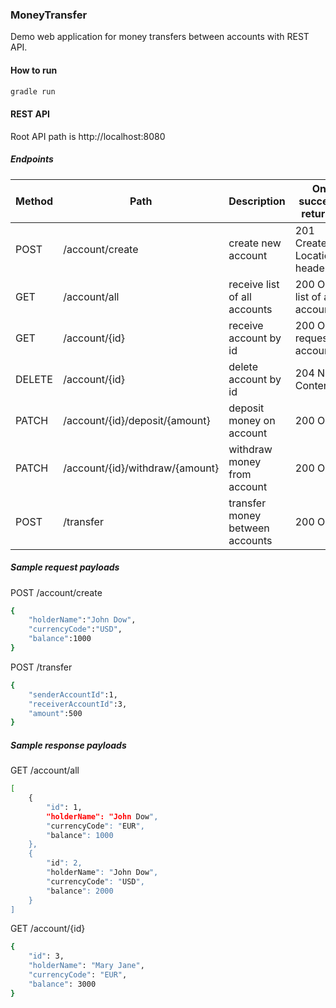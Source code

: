 ### MoneyTransfer

Demo web application for money transfers between accounts with REST API.

#### How to run

```sh
gradle run
```

#### REST API

Root API path is http://localhost:8080

##### Endpoints

| Method | Path | Description | On success returns |
|------|------|------|------|
|POST|/account/create|create new account|201 Created + Location header|
|GET|/account/all|receive list of all accounts|200 OK + list of all account|
|GET|/account/{id}|receive account by id|200 OK + requested account|
|DELETE|/account/{id}|delete account by id|204 No Content|
|PATCH|/account/{id}/deposit/{amount}|deposit money on account|200 OK|
|PATCH|/account/{id}/withdraw/{amount}|withdraw money from account|200 OK|
|POST|/transfer|transfer money between accounts|200 OK|

##### Sample request payloads

POST /account/create
```sh
{
    "holderName":"John Dow",
    "currencyCode":"USD",
    "balance":1000
}
```

POST /transfer
```sh
{
    "senderAccountId":1,
    "receiverAccountId":3,
    "amount":500
}
```

##### Sample response payloads

GET /account/all
```sh
[
    {
        "id": 1,
        "holderName": "John Dow",
        "currencyCode": "EUR",
        "balance": 1000
    },
    {
        "id": 2,
        "holderName": "John Dow",
        "currencyCode": "USD",
        "balance": 2000
    }
]
```

GET /account/{id}
```sh
{
    "id": 3,
    "holderName": "Mary Jane",
    "currencyCode": "EUR",
    "balance": 3000
}
```